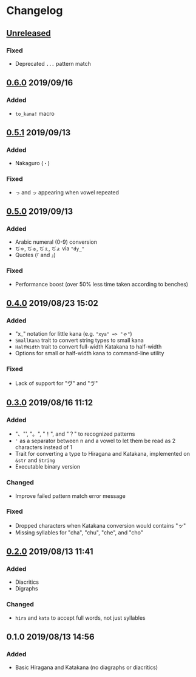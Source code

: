 # Changelog

## [Unreleased](https://github.com/spenserblack/to-kana-rs/compare/v0.6.0...master)
### Fixed
- Deprecated `...` pattern match

## [0.6.0] 2019/09/16
### Added
- `to_kana!` macro

## [0.5.1] 2019/09/13
### Added
- Nakaguro (`・`)

### Fixed
- `っ` and `ッ` appearing when vowel repeated

## [0.5.0] 2019/09/13
### Added
- Arabic numeral (0-9) conversion
- `ぢゃ`, `ぢゅ`, `ぢぇ`, `ぢょ` via `"dy_"`
- Quotes (`「` and `」`)

### Fixed
- Performance boost (over 50% less time taken according to benches)

## [0.4.0] 2019/08/23 15:02
### Added
- "x\_" notation for little kana (e.g. `"xya" => "ゃ"`)
- `SmallKana` trait to convert string types to small kana
- `HalfWidth` trait to convert full-width Katakana to half-width
- Options for small or half-width kana to command-line utility

### Fixed
- Lack of support for "ヴ" and "ゔ"

## [0.3.0] 2019/08/16 11:12
### Added
- "、"', "。", "！", and "？" to recognized patterns
- `'` as a separator between n and a vowel to let them be read as 2 characters instead of 1
- Trait for converting a type to Hiragana and Katakana, implemented on `&str` and `String`
- Executable binary version

### Changed
- Improve failed pattern match error message

### Fixed
- Dropped characters when Katakana conversion would contains "ッ"
- Missing syllables for "cha", "chu", "che", and "cho"

## [0.2.0] 2019/08/13 11:41
### Added
- Diacritics
- Digraphs

### Changed
- `hira` and `kata` to accept full words, not just syllables

## 0.1.0 2019/08/13 14:56
### Added
- Basic Hiragana and Katakana (no diagraphs or diacritics)

[0.6.0]: https://github.com/spenserblack/to-kana-rs/compare/v0.5.1...v0.6.0
[0.5.1]: https://github.com/spenserblack/to-kana-rs/compare/v0.5.0...v0.5.1
[0.5.0]: https://github.com/spenserblack/to-kana-rs/compare/v0.4.0...v0.5.0
[0.4.0]: https://github.com/spenserblack/to-kana-rs/compare/v0.3.0...v0.4.0
[0.3.0]: https://github.com/spenserblack/to-kana-rs/compare/v0.2.0...v0.3.0
[0.2.0]: https://github.com/spenserblack/to-kana-rs/compare/v0.1.0...v0.2.0
